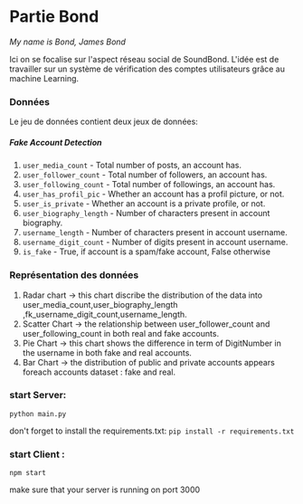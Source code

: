 # Partie Bond
*My name is Bond, James Bond*

Ici on se focalise sur l'aspect réseau social de SoundBond. L'idée est de travailler sur un système de vérification des comptes utilisateurs grâce au machine Learning.

### Données

Le jeu de données contient deux jeux de données:

##### Fake Account Detection
1. `user_media_count` - Total number of posts, an account has.
2. `user_follower_count` - Total number of followers, an account has.
3. `user_following_count` - Total number of followings, an account has.
4. `user_has_profil_pic` - Whether an account has a profil picture, or not.
5. `user_is_private` - Whether an account is a private profile, or not.
6. `user_biography_length` - Number of characters present in account biography.
7. `username_length` - Number of characters present in account username.
8. `username_digit_count` - Number of digits present in account username.
9. `is_fake` - True, if account is a spam/fake account, False otherwise

### Représentation des données
1. Radar chart -> this chart discribe the distribution of the data into user_media_count,user_biography_length ,fk_username_digit_count,username_length.
2. Scatter Chart -> the relationship between user_follower_count and user_following_count in both real and fake accounts.
3. Pie Chart -> this chart shows the difference in term of DigitNumber in the username in both fake and real accounts.
4. Bar Chart ->  the distribution of public and private accounts appears foreach accounts dataset : fake and real.


### start Server: 
```python main.py```

don't forget to install the requirements.txt: ```pip install -r requirements.txt```

### start Client  :
```npm start```

make sure that your server is running on port 3000
